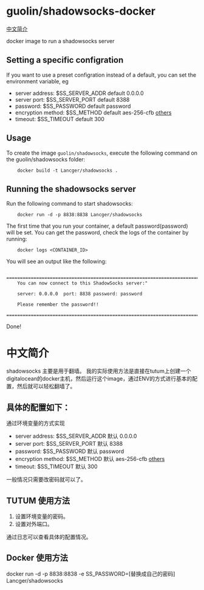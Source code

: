 guolin/shadowsocks-docker
====================

[中文简介](#中文简介)

docker image to run a shadowsocks server

Setting a specific configration
-------------------------------------------------

If you want to use a preset configration instead of a default, you can set 
the environment variable, eg

* server address: $SS_SERVER_ADDR  default 0.0.0.0
* server port: $SS_SERVER_PORT default 8388
* password: $SS_PASSWORD default password
* encryption method: $SS_METHOD default aes-256-cfb [others](https://github.com/shadowsocks/shadowsocks/wiki/Encryption)
* timeout: $SS_TIMEOUT default 300


Usage
-----

To create the image `guolin/shadowsocks`, execute the following command on the guolin/shadowsocks folder:

        docker build -t Lancger/shadowsocks .


Running the shadowsocks server
--------------------------

Run the following command to start shadowsocks:

        docker run -d -p 8838:8838 Lancger/shadowsocks

The first time that you run your container, a default password(password) will be set. You can get the password, check the logs of the container by running:

        docker logs <CONTAINER_ID>

You will see an output like the following:

        ========================================================================
        You can now connect to this ShadowSocks server:"

        server: 0.0.0.0  port: 8838 password: password

        Please remember the password!!
        ========================================================================

Done!


中文简介
=========
shadowsocks 主要是用于翻墙。
我的实际使用方法是直接在tutum上创建一个digitalocean的docker主机，然后运行这个image，通过ENV的方式进行基本的配置，然后就可以轻松翻墙了。

具体的配置如下：
---------

通过环境变量的方式实现

* server address: $SS_SERVER_ADDR  默认 0.0.0.0
* server port: $SS_SERVER_PORT 默认 8388
* password: $SS_PASSWORD 默认 password
* encryption method: $SS_METHOD 默认 aes-256-cfb [others](https://github.com/shadowsocks/shadowsocks/wiki/Encryption)
* timeout: $SS_TIMEOUT 默认 300

一般情况只需要改密码就可以了。

TUTUM 使用方法
----------
1. 设置环境变量的密码。
2. 设置对外端口。

通过日志可以查看具体的配置情况。

Docker 使用方法
------

docker run -d -p 8838:8838 -e SS_PASSWORD=[替换成自己的密码] Lancger/shadowsocks

